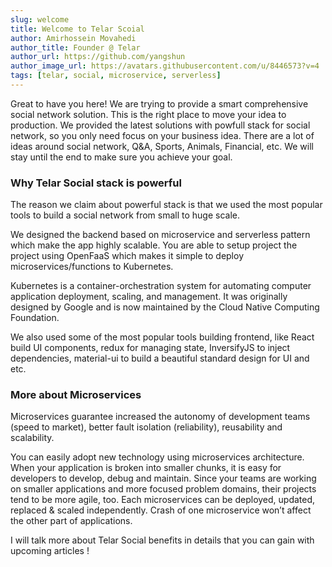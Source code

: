 ```yaml
---
slug: welcome
title: Welcome to Telar Scoial
author: Amirhossein Movahedi
author_title: Founder @ Telar
author_url: https://github.com/yangshun
author_image_url: https://avatars.githubusercontent.com/u/8446573?v=4
tags: [telar, social, microservice, serverless]
---
```


Great to have you here! We are trying to provide a smart comprehensive social network solution.
This is the right place to move your idea to production. We provided the latest solutions with powfull stack for social network, so you only need focus on your business idea.
There are a lot of ideas around social network, Q&A, Sports, Animals, Financial, etc. We will stay until the end to make sure you achieve your goal. 

### Why Telar Social stack is powerful
The reason we claim about powerful stack is that we used the most popular tools to build a social network from small to huge scale.

We designed the backend based on microservice and serverless pattern which make the app highly scalable. You are able to setup project the project using OpenFaaS which makes it simple to deploy microservices/functions to Kubernetes.

Kubernetes is a container-orchestration system for automating computer application deployment, scaling, and management. It was originally designed by Google and is now maintained by the Cloud Native Computing Foundation.

We also used some of the most popular tools building frontend, like React build UI components, redux for managing state, InversifyJS to inject dependencies, material-ui to build a beautiful standard design for UI and etc.

### More about Microservices
Microservices guarantee increased the autonomy of development teams (speed to market), better fault isolation (reliability), reusability and scalability.

You can easily adopt new technology using microservices architecture. When your application is broken into smaller chunks, it is easy for developers to develop, debug and maintain. Since your teams are working on smaller applications and more focused problem domains, their projects tend to be more agile, too. Each microservices can be deployed, updated, replaced & scaled independently. Crash of one microservice won’t affect the other part of applications.


I will talk more about Telar Social benefits in details that you can gain with upcoming articles !